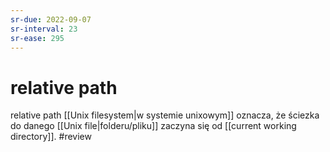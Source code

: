 ```yaml
---
sr-due: 2022-09-07
sr-interval: 23
sr-ease: 295
---
```


# relative path
relative path [[Unix filesystem|w systemie unixowym]] oznacza, że ściezka do danego [[Unix file|folderu/pliku]] zaczyna się od [[current working directory]].
#review